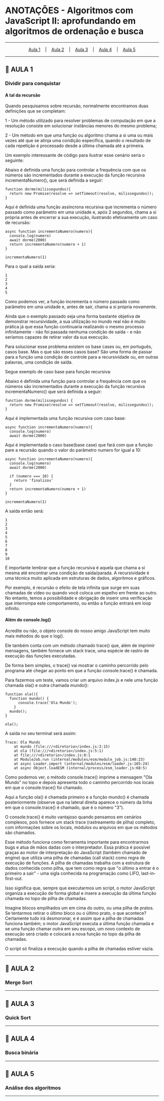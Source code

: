 # ANOTAÇÕES - Algoritmos com JavaScript II: aprofundando em algoritmos de ordenação e busca

--- 

<p align="center">
  <a href="#-aula-1">Aula 1</a> &nbsp;&nbsp;&nbsp;|&nbsp;&nbsp;&nbsp;
  <a href="#-aula-2">Aula 2</a> &nbsp;&nbsp;&nbsp;|&nbsp;&nbsp;&nbsp;
  <a href="#-aula-3">Aula 3</a> &nbsp;&nbsp;&nbsp;|&nbsp;&nbsp;&nbsp;
  <a href="#-aula-4">Aula 4</a> &nbsp;&nbsp;&nbsp;|&nbsp;&nbsp;&nbsp;
  <a href="#-aula-5">Aula 5</a> 

</p>

---

## 📌 AULA 1
### Dividir para conquistar
####  A tal da recursão
Quando pesquisamos sobre recursão, normalmente encontramos duas definições que se completam:

1 - Um método utilizado para resolver problemas de computação em que a resolução consiste em solucionar instâncias menores do mesmo problema;

2 - Um método em que uma função ou algoritmo chama a si uma ou mais vezes até que se atinja uma condição específica, quando o resultado de cada repetição é processado desde a última chamada até a primeira.

Um exemplo interessante de código para ilustrar esse cenário seria o seguinte:

Abaixo é definida uma função para controlar a frequência com que os números são incrementados durante a execução da função recursiva incrementaNumero(), que será definida a seguir:
```
function dorme(milissegundos){
  return new Promise(resolve => setTimeout(resolve, milissegundos));
}
```

Aqui é definida uma função assíncrona recursiva que incrementa o número passado como parâmetro em uma unidade e, após 2 segundos, chama a si própria antes de encerrar a sua execução, ilustrando efetivamente um caso de recursão:
```
async function incrementaNumero(numero){
  console.log(numero)
  await dorme(2000)
  return incrementaNumero(numero + 1)
}

incrementaNumero(1)
```
Para o qual a saída seria:
```
1
2
3
4
5
```
Como podemos ver, a função incrementa o número passado como parâmetro em uma unidade e, antes de sair, chama a si própria novamente.

Ainda que o exemplo passado seja uma forma bastante objetiva de demonstrar recursividade, a sua utilização no mundo real não é muito prática já que essa função continuaria realizando o mesmo processo infinitamente - não foi passada nenhuma condição de saída - e não seríamos capazes de retirar valor da sua execução.

Para solucionar esse problema existem os base cases ou, em português, casos base. Mas o que são esses casos base? São uma forma de passar para a função uma condição de controle para a recursividade ou, em outras palavras, uma condição de saída.

Segue exemplo de caso base para função recursiva:

Abaixo é definida uma função para controlar a frequência com que os números são incrementados durante a execução da função recursiva incrementaNumero() que será definida a seguir:
```
function dorme(milissegundos) {
  return new Promise(resolve => setTimeout(resolve, milissegundos));
}
```

Aqui é implementada uma função recursiva com caso base:
```
async function incrementaNumero(numero){
  console.log(numero)
  await dorme(2000)
```

Aqui é implementada o caso base(base case) que fará com que a função pare a recursão quando o valor do parâmetro numero for igual a 10:
```
async function incrementaNumero(numero){
  console.log(numero)
  await dorme(2000)

  if (numero === 10) {
    return 'finalizou'
  }
  return incrementaNumero(numero + 1)
}

incrementaNumero(1)
```
A saída então será:
```
1
2
3
4
5
6
7
8
9
10
```

É importante lembrar que a função recursiva é aquela que chama a si mesma até encontrar uma condição de saída/parada. A recursividade é uma técnica muito aplicada em estruturas de dados, algoritmos e gráficos.

Por exemplo, é recursão o efeito de tela infinita que surge em suas chamadas de vídeo ou quando você coloca um espelho em frente ao outro. No entanto, temos a possibilidade e obrigação de inserir uma verificação que interrompa este comportamento, ou então a função entrará em loop infinito.

####  Além do console.log()
Acredite ou não, o objeto console do nosso amigo JavaScript tem muito mais métodos do que o log().

Ele também conta com um método chamado trace() que, além de imprimir mensagens, também fornece um stack trace, uma espécie de rastro de execução das funções executadas.

De forma bem simples, o trace() vai mostrar o caminho percorrido pelo programa até chegar ao ponto em que a função console.trace() é chamada.

Para fazermos um teste, vamos criar um arquivo index.js e nele uma função chamada ola() e outra chamada mundo():
```
function ola(){
  function mundo() {
      console.trace('Ola Mundo');
    }
  mundo();
}

ola();
```

A saída no seu terminal será assim:
```
Trace: Ola Mundo
    at mundo (file:///<diretorio>/index.js:3:15)
    at ola (file:///<diretorio>/index.js:5:1)
    at file:///<diretorio>/index.js:8:1
    at ModuleJob.run (internal/modules/esm/module_job.js:140:23)
    at async Loader.import (internal/modules/esm/loader.js:165:24)
    at async Object.loadESM (internal/process/esm_loader.js:68:5)
```

Como podemos ver, o método console.trace() imprime a mensagem "Ola Mundo" no topo e depois apresenta todo o caminho percorrido nos locais em que o console.trace() foi chamado.

Aqui a função ola() é chamada primeiro e a função mundo() é chamada posteriormente (observe que na lateral direita aparece o número da linha em que o console.trace() é chamado, que é o número "3").

O console.trace() é muito vantajoso quando pensamos em cenários complexos, pois fornece um stack trace (rastreamento de pilha) completo, com informações sobre os locais, módulos ou arquivos em que os métodos são chamados.

Esse método funciona como ferramenta importante para encontrarmos bugs e atua de mãos dadas com o interpretador. Essa prática é possível graças ao motor de interpretação do JavaScript (também chamado de engine) que utiliza uma pilha de chamadas (call stack) como regra de execução de funções. A pilha de chamadas trabalha com a estrutura de dados conhecida como pilha, que tem como regra que "o último a entrar é o primeiro a sair" - uma sigla conhecida na programação como LIFO, last-in-first-out.

Isso significa que, sempre que executarmos um script, o motor JavaScript organiza a execução de forma global e insere a execução da última função chamada no topo de pilha de chamadas.

Imagine blocos empilhados um em cima do outro, ou uma pilha de pratos. Se tentarmos retirar o último bloco ou o último prato, o que acontece? Certamente tudo irá desmoronar, e é assim que a pilha de chamadas funciona também; o motor JavaScript executa a última função chamada e se uma função chamar outra em seu escopo, um novo contexto de execução será criado e colocará a nova função no topo da pilha de chamadas.

O script só finaliza a execução quando a pilha de chamadas estiver vazia.

---

## 📌 AULA 2
### Merge Sort


---

## 📌 AULA 3
### Quick Sort


---

## 📌 AULA 4
### Busca binária


---

## 📌 AULA 5
### Análise dos algoritmos

---
